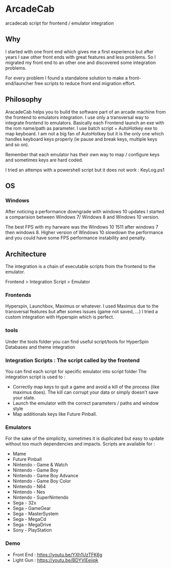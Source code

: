 # ArcadeCab
arcadecab script for frontend / emulator integration

## Why
I started with one front end which gives me a first experience but after years I saw other front ends with great features and less problems. So I migrated my front end to an other one and discovered some integration problems.

For every problem I found a standalone solution to make a front-end/launcher free scripts to reduce front end migration effort.

## Philosophy

AracadeCab helps you to build the software part of an arcade machine from the frontend to emulators integration.
I use only a transversal way to integrate frontend to emulators. Basically each Frontend launch an exe with the rom name/path as parameter.
I use batch script + AutoHotkey exe to map keyboard. I am not a big fan of AutoHotkey but it is the only one which handles keyboard keys properly (ie pause and break keys, multiple keys and so on).

Remember that each emulator has their own way to map / configure keys and sometimes keys are hard coded.

I tried an attemps with a powershell script but it does not work : KeyLog.ps1

## OS

### Windows
After noticing a performance downgrade with windows 10 updates I started a comparision between Windows 7/ Windows 8 and Windows 10 version.

The best FPS with my harware was the Windows 10 1511 after windows 7 then windows 8. Higher version of Windows 10 slowdown the performance and you could have some FPS performance instability and penalty.

## Architecture

The integration is a chain of executable scripts from the frontend to the emulator.

Frontend > Integration Script > Emulator

### Frontends
Hyperspin, Launchbox, Maximus or whatever. I used Maximus due to the transversal features but after somes issues (game not saved, ...) I tried a custom integration with Hyperspin which is perfect.

### tools
Under the tools folder you can find useful script/tools for HyperSpin Databases and theme integration

### Integration Scripts : The script called by the frontend
You can find each script for specific emulator into script folder
The integration script is used to : 

 - Correctly map keys to quit a game and avoid a kill of the process (like maximus does). The kill can corrupt your data or simply doesn't  save your state.
 - Launch the emulator with the correct parameters / paths and window style
 - Map additionals keys like Future Pinball.
 
### Emulators
For the sake of the simplicity, sometimes it is duplicated but easy to update without too much dependencies and impacts. Scripts are available for :
 - Mame
 - Future Pinball
 - Nintendo - Game & Watch
 - Nintendo - Game Boy
 - Nintendo - Game Boy Advance
 - Nintendo - Game Boy Color
 - Nintendo - N64
 - Nintendo - Nes
 - Nintendo - SuperNintendo
 - Sega - 32x
 - Sega - GameGear
 - Sega - MasterSystem
 - Sega - MegaCd
 - Sega - MegaDrive
 - Sony - PlayStation

### Demo
- Front End : https://youtu.be/YXh1UzTFK6g
- Light Gun : https://youtu.be/BDYVlEeiiqk
